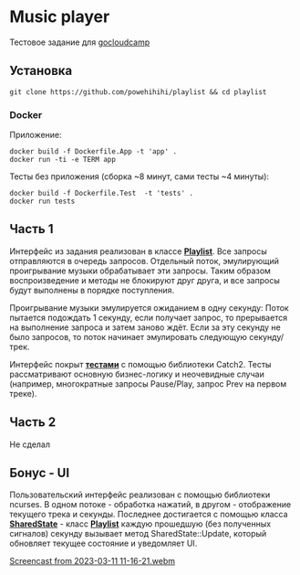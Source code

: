 # Music player
Тестовое задание для [gocloudcamp](https://github.com/gocloudcamp/test-assignment)

## Установка
```
git clone https://github.com/powehihihi/playlist && cd playlist
```
### Docker
Приложение:
```
docker build -f Dockerfile.App -t 'app' .
docker run -ti -e TERM app
```
Тесты без приложения (сборка ~8 минут, сами тесты ~4 минуты):
```
docker build -f Dockerfile.Test  -t 'tests' .
docker run tests
```

## Часть 1
Интерфейс из задания реализован в классе [**Playlist**](src/playlist.hpp).
Все запросы отправляются в очередь запросов. Отдельный поток, эмулирующий проигрывание музыки обрабатывает эти запросы. Таким образом воспроизведение и методы не блокируют друг друга, и все запросы будут выполнены в порядке поступления.

Проигрывание музыки эмулируется ожиданием в одну секунду: 
Поток пытается подождать 1 секунду, если получает запрос, то прерывается на выполнение запроса и затем заново ждёт. 
Если за эту секунду не было запросов, то поток начинает эмулировать следующую секунду/трек.

Интерфейс покрыт [**тестами**](test/test.cpp) с помощью библиотеки Catch2. Тесты рассматривают основную бизнес-логику и неочевидные случаи (например, многократные запросы Pause/Play, запрос Prev на первом треке).

## Часть 2
Не сделал

## Бонус - UI
Пользовательский интерфейс реализован с помощью библиотеки ncurses. В одном потоке - обработка нажатий, в другом - отображение текущего трека и секунды. Последнее достигается с помощью класса [**SharedState**](src/SgaredState.cpp) - класс [**Playlist**](src/playlist.hpp) каждую прошедшую (без полученных сигналов) секунду вызывает метод SharedState::Update, который обновляет текущее состояние и уведомляет UI.



[Screencast from 2023-03-11 11-16-21.webm](https://user-images.githubusercontent.com/110171941/224473995-d896c468-b4f1-411f-8f5c-cf2910e36ce1.webm)
